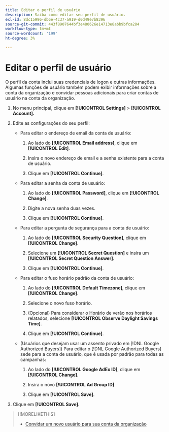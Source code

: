 ```yaml
---
title: Editar o perfil de usuário
description: Saiba como editar seu perfil de usuário.
exl-id: 8dc15996-db6e-4c37-a919-d0d49e7b8396
source-git-commit: 443f8907644bf3e480626e14713e8abb9bfca284
workflow-type: tm+mt
source-wordcount: '199'
ht-degree: 3%

---
```


# Editar o perfil de usuário

O perfil da conta inclui suas credenciais de logon e outras informações. Algumas funções de usuário também podem exibir informações sobre a conta da organização e convidar pessoas adicionais para criar contas de usuário na conta da organização.

1. No menu principal, clique em **[!UICONTROL Settings]** > **[!UICONTROL Account].**

1. Edite as configurações do seu perfil:

   * Para editar o endereço de email da conta de usuário:

      1. Ao lado do **[!UICONTROL Email address]**, clique em **[!UICONTROL Edit]**.

      1. Insira o novo endereço de email e a senha existente para a conta de usuário.

      1. Clique em **[!UICONTROL Continue]**.
   * Para editar a senha da conta de usuário:

      1. Ao lado do **[!UICONTROL Password]**, clique em **[!UICONTROL Change]**.

      1. Digite a nova senha duas vezes.

      1. Clique em **[!UICONTROL Continue]**.
   * Para editar a pergunta de segurança para a conta de usuário:

      1. Ao lado do **[!UICONTROL Security Question]**, clique em **[!UICONTROL Change]**.

      1. Selecione um **[!UICONTROL Secret Question]** e insira um **[!UICONTROL Secret Question Answer]**.

      1. Clique em **[!UICONTROL Continue]**.
   * Para editar o fuso horário padrão da conta de usuário:

      1. Ao lado do **[!UICONTROL Default Timezone]**, clique em **[!UICONTROL Change]**.

      1. Selecione o novo fuso horário.

      1. (Opcional) Para considerar o Horário de verão nos horários relatados, selecione **[!UICONTROL Observe Daylight Savings Time]**.

      1. Clique em **[!UICONTROL Continue]**.
   * (Usuários que desejam usar um assento privado em [!DNL Google Authorized Buyers]) Para editar o [!DNL Google Authorized Buyers] sede para a conta de usuário, que é usada por padrão para todas as campanhas:

      1. Ao lado do **[!UICONTROL Google AdEx ID]**, clique em **[!UICONTROL Change]**.

      1. Insira o novo **[!UICONTROL Ad Group ID]**.

      1. Clique em **[!UICONTROL Save]**.





1. Clique em **[!UICONTROL Save]**.

>[!MORELIKETHIS]
>
>* [Convidar um novo usuário para sua conta da organização](user-invite.md)


<!-- >* [User Profile and Organization Account Settings](user-and-account-settings.md) -->
